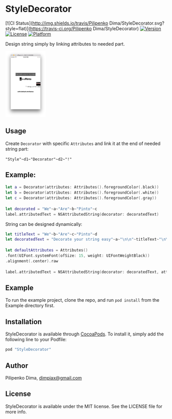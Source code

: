 # StyleDecorator

[![CI Status](http://img.shields.io/travis/Pilipenko Dima/StyleDecorator.svg?style=flat)](https://travis-ci.org/Pilipenko Dima/StyleDecorator)
[![Version](https://img.shields.io/cocoapods/v/StyleDecorator.svg?style=flat)](http://cocoapods.org/pods/StyleDecorator)
[![License](https://img.shields.io/cocoapods/l/StyleDecorator.svg?style=flat)](http://cocoapods.org/pods/StyleDecorator)
[![Platform](https://img.shields.io/cocoapods/p/StyleDecorator.svg?style=flat)](http://cocoapods.org/pods/StyleDecorator)

Design string simply by linking attributes to needed part.

<img src=Example/StyleDecorator/Images.xcassets/thumbnail.imageset/thumbnail.png width=25% height=25% />

## Usage
Create `Decorator` with specific `Attributes` and link it at the end of needed string part:

`"Style"~d1~"Decorator"~d2~"!"`

## Example:
```swift
let a = Decorator(attributes: Attributes().foregroundColor(.black))
let b = Decorator(attributes: Attributes().foregroundColor(.white))
let c = Decorator(attributes: Attributes().foregroundColor(.gray))

let decorated = "We"~a~"Are"~b~"Pinto"~c
label.attributedText = NSAttributedString(decorator: decoratedText)
```

String can be designed dynamically:
```swift
let titleText = "We"~b~"Are"~c~"Pinto"~d
let decoratedText = "Decorate your string easy"~a~"\n\n"~titleText~"\n\n"~"Ideas"~e~"\n"~"Thinking up smart ideas"~f~"\nwith default attributes"

let defaultAttributes = Attributes()
.font(UIFont.systemFont(ofSize: 15, weight: UIFontWeightBlack))
.alignment(.center).raw

label.attributedText = NSAttributedString(decorator: decoratedText, attributes: defaultAttributes)
```

## Example

To run the example project, clone the repo, and run `pod install` from the Example directory first.

## Installation

StyleDecorator is available through [CocoaPods](http://cocoapods.org). To install
it, simply add the following line to your Podfile:

```ruby
pod "StyleDecorator"
```

## Author

Pilipenko Dima, dimpiax@gmail.com

## License

StyleDecorator is available under the MIT license. See the LICENSE file for more info.
